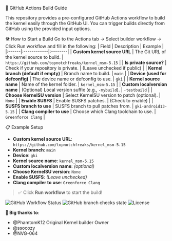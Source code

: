 🚀 GitHub Actions Build Guide

This repository provides a pre-configured GitHub Actions workflow to build the kernel easily through the GitHub UI.
You can trigger builds directly from GitHub using the provided input options.

🛠 How to Start a Build
Go to the Actions tab → Select builder workflow → Click Run workflow and fill in the following:
| Field | Description | Example |
|:------|:------------|:--------|
| **Custom kernel source URL** | The Git URL of the kernel source to build. | `https://github.com/topnotchfreaks/kernel_msm-5.15` |
| **Is private source?** | Check if your repository is private. | (Leave unchecked if public) |
| **Kernel branch (default if empty)** | Branch name to build. | `main` |
| **Device (used for defconfig)** | The device name or defconfig to use. | `gki` |
| **Kernel source name** | Name of the kernel folder. | `kernel_msm-5.15` |
| **Custom localversion name** | (Optional) Local version suffix (e.g., `-mybuild`). | `-testbuild` |
| **Choose KernelSU version** | Select KernelSU version to patch (optional). | `None` |
| **Enable SUSFS** | Enable SUSFS patches. | (Check to enable) |
| **SUSFS branch to use** | SUSFS branch to pull patches from. | `gki-android13-5.15` |
| **Clang compiler to use** | Choose which Clang toolchain to use. | `Greenforce Clang` |

📋 Example Setup

- **Custom kernel source URL**: `https://github.com/topnotchfreaks/kernel_msm-5.15`
- **Kernel branch**: `main`
- **Device**: `gki`
- **Kernel source name**: `kernel_msm-5.15`
- **Custom localversion name**: *(optional)*
- **Choose KernelSU version**: `None`
- **Enable SUSFS**: *(Leave unchecked)*
- **Clang compiler to use**: `Greenforce Clang`

> ✅ Click **Run workflow** to start the build!


![GitHub Workflow Status](https://img.shields.io/github/actions/workflow/status/topnotchfreaks/kernel_msm-5.15/builder.yml?branch=builder)
![GitHub branch checks state](https://img.shields.io/github/checks-status/topnotchfreaks/kernel_msm-5.15/builder?branch=builder)
![License](https://img.shields.io/github/license/topnotchfreaks/kernel_msm-5.15)

**🤝 Big thanks to**:
- @PhamtomK12 Original Kernel builder Owner
- @ssocozy
- @NVG-064
